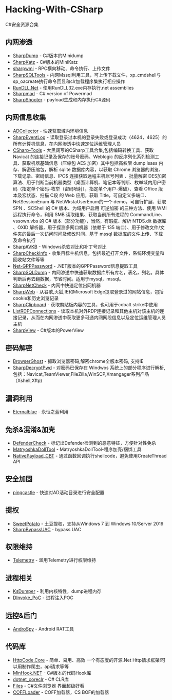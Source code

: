# Hacking-With-CSharp

C#安全资源合集

## 内网渗透

- [SharpDump](https://github.com/GhostPack/SharpDump) - C#版本的Minidump
- [SharpKatz](https://github.com/b4rtik/SharpKatz) - C#版本的MiniKatz
- [sharpwmi](https://github.com/QAX-A-Team/sharpwmi) - RPC横向移动、命令执行、上传文件
- [SharpSQLTools](https://github.com/uknowsec/SharpSQLTools) - 内网Mssql利用工具，可上传下载文件，xp_cmdshell与sp_oacreate执行命令回显和clr加载程序集执行相应操作
- [RunDLL.Net](https://github.com/p3nt4/RunDLL.Net) - 使用RunDLL32.exe内存执行.net assemblies
- [Sharpmad](https://github.com/Kevin-Robertson/Sharpmad) - C# version of Powermad
- [SharpShooter](https://github.com/mdsecactivebreach/SharpShooter) - payload生成和内存执行C#源码

## 内网信息收集

- [ADCollector](https://github.com/dev-2null/ADCollector) - 快速获取域内环境信息
- [SharpEventLog](https://github.com/uknowsec/SharpEventLog) - 读取登录过本机的登录失败或登录成功（4624，4625）的所有计算机信息，在内网渗透中快速定位运维管理人员
- [CSharp-Tools](https://github.com/RcoIl/CSharp-Tools) - 大黑阔写的CSharp工具合集,包括编码转换工具、获取 Navicat 的连接记录及保存的账号密码、Weblogic 的反序列化系列检测工具、获取机器基础信息（压缩包 AES 加密）其中包括高权限 dump lsass 内存、解密压缩包，解析 sqlite 数据库内容，以获取 Chrome 浏览器的浏览、下载记录、密码信息、IPC$ 连接获取远程主机账号列表	、批量解密 DES加密算法、用于判断当前机器类型（桌面计算机、笔记本等判断、枚举域内用户密码（指定单个密码-枚举（密码喷射），指定单个用户-爆破）、查看 Office 版本及宏状态、扫描 C段 的 Web 应用，获取 Title，可自定义多端口、NetSessionEnum 与 NetWkstaUserEnum的一个 demo，可自行扩展、获取 SPN	、SCShell 的 C# 版本、为域用户启用 可逆加密 的三种方法、使用 WMI远程执行命令，利用 SMB 读取结果、获取当前所有进程的 CommandLine、vssown.vbs 的 C# 版本（部分功能），当然，有瑕疵、解析 NTDS.dit 数据库	、OXID 解析器，用于探测多网口机器（依赖于 135 端口）、用于修改文件/文件夹的最后一次访问时间及修改时间、基于 mssql 数据库的文件上传、下载及命令执行
- [SharpAVKB](https://github.com/uknowsec/SharpAVKB) - Windows杀软对比和补丁号对比
- [SharpCheckInfo](https://github.com/uknowsec/SharpCheckInfo) - 收集目标主机信息，包括最近打开文件，系统环境变量和回收站文件等等
- [Net-GPPPassword](https://github.com/outflanknl/Net-GPPPassword) - .NET版本的GPPPassword信息提取工具
- [SharpSQLDump](https://github.com/uknowsec/SharpSQLDump) - 内网渗透中快速获取数据库所有库名，表名，列名。具体判断后再去翻数据，节省时间。适用于mysql，mssql。
- [SharpNetCheck](https://github.com/uknowsec/SharpNetCheck) - 内网中快速定位出网机器
- [SharpWeb](https://github.com/djhohnstein/SharpWeb) - 从谷歌,火狐,IE和Microsoft Edge提取登录过的网站信息，包括cookie和历史浏览记录
- [SharpClipboard](https://github.com/slyd0g/SharpClipboard) - 获取剪贴板内容的工具，也可用于cobalt strike中使用
- [ListRDPConnections](https://github.com/Heart-Sky/ListRDPConnections) - 读取本机对外RDP连接记录和其他主机对该主机的连接记录，从而在内网渗透中获取更多可通内网网段信息以及定位运维管理人员主机
- [SharpView](https://github.com/tevora-threat/SharpView) - C#版本的PowerView


## 密码解密

- [BrowserGhost](https://github.com/QAX-A-Team/BrowserGhost) - 抓取浏览器密码,解密chrome全版本密码, 支持IE
- [SharpDecryptPwd](https://github.com/uknowsec/SharpDecryptPwd) - 对密码已保存在 Windwos 系统上的部分程序进行解析,包括：Navicat,TeamViewer,FileZilla,WinSCP,Xmangager系列产品（Xshell,Xftp)

## 漏洞利用

- [Eternalblue](https://github.com/povlteksttv/Eternalblue) - 永恒之蓝利用

## 免杀&混淆&加壳

- [DefenderCheck](https://github.com/matterpreter/DefenderCheck) - 标记出Defender检测到的恶意特征，方便针对性免杀
- [MatryoshkaDollTool](https://github.com/TheKingOfDuck/MatryoshkaDollTool) - MatryoshkaDollTool-程序加壳/捆绑工具
- [NativePayload_CBT](https://github.com/DamonMohammadbagher/NativePayload_CBT) - 通过函数回调执行shellcode，避免使用CreateThread API

## 安全加固

- [pingcastle](https://github.com/vletoux/pingcastle) - 快速对AD活动目录进行安全配置

## 提权

- [SweetPotato](https://github.com/CCob/SweetPotato) - 土豆提权，支持从Windows 7 到 Windows 10/Server 2019
- [SharpBypassUAC](https://github.com/FatRodzianko/SharpBypassUAC) - bypass UAC

## 权限维持

- [Telemetry](https://github.com/Imanfeng/Telemetry) - 滥用Telemetry进行权限维持

## 进程相关

- [KsDumper](https://github.com/EquiFox/KsDumper) - 利用内核特性，dump进程内存
- [DInvoke_PoC](https://github.com/dtrizna/DInvoke_PoC) - 进程注入POC

## 远控&后门

- [AndroSpy](https://github.com/qH0sT/AndroSpy) - Android RAT工具

## 代码库

- [HttpCode.Core](https://github.com/stulzq/HttpCode.Core) - 简单、易用、高效 一个有态度的开源.Net Http请求框架!可以用制作爬虫，api请求等等
- [MinHook.NET](https://github.com/CCob/MinHook.NET) - C#版本的代码Hook库
- [dotnet_coreclr](https://github.com/steveharter/dotnet_coreclr) - C# CLR库
- [Files](https://github.com/files-community/Files) - C#文件浏览器 界面超级好看
- [COFFLoader](https://github.com/trustedsec/COFFLoader) - COFF加载器，CS BOF的加载器


